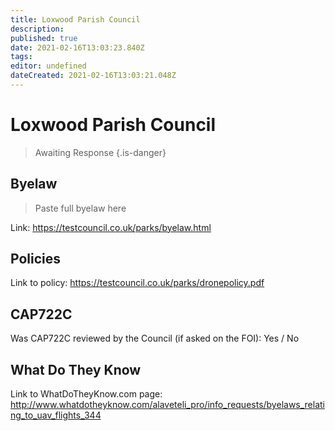 ```yaml
---
title: Loxwood Parish Council
description: 
published: true
date: 2021-02-16T13:03:23.840Z
tags: 
editor: undefined
dateCreated: 2021-02-16T13:03:21.048Z
---
```


# Loxwood Parish Council
>  Awaiting Response
> {.is-danger}

## Byelaw
> Paste full byelaw here

Link:
https://testcouncil.co.uk/parks/byelaw.html

## Policies
Link to policy:
https://testcouncil.co.uk/parks/dronepolicy.pdf

## CAP722C

Was CAP722C reviewed by the Council (if asked on the FOI): Yes / No

## What Do They Know

Link to WhatDoTheyKnow.com page:
http://www.whatdotheyknow.com/alaveteli_pro/info_requests/byelaws_relating_to_uav_flights_344

